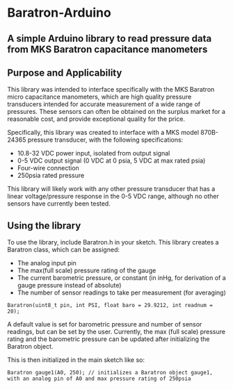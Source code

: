 # Baratron-Arduino
## A simple Arduino library to read pressure data from MKS Baratron capacitance manometers

## Purpose and Applicability
This library was intended to interface specifically with the MKS Baratron micro capacitance manometers, which are high quality pressure transducers intended for accurate measurement of a wide range of pressures. These sensors can often be obtained on the surplus market for a reasonable cost, and provide exceptional quality for the price.

Specifically, this library was created to interface with a MKS model 870B-24365 pressure transducer, with the following specifications:

- 10.8-32 VDC power input, isolated from output signal
- 0-5 VDC output signal (0 VDC at 0 psia, 5 VDC at max rated psia)
- Four-wire connection
- 250psia rated pressure

This library will likely work with any other pressure transducer that has a linear voltage/pressure response in the 0-5 VDC range, although no other sensors have currently been tested.

## Using the library
To use the library, include Baratron.h in your sketch. This library creates a Baratron class, which can be assigned:
- The analog input pin
- The max(full scale) pressure rating of the gauge
- The current barometric pressure, or constant (in inHg, for derivation of a gauge pressure instead of absolute)
- The number of sensor readings to take per measurement (for averaging)

```
Baratron(uint8_t pin, int PSI, float baro = 29.9212, int readnum = 20);
```
A default value is set for barometric pressure and number of sensor readings, but can be set by the user. Currently, the max (full scale) pressure rating and the barometric pressure can be updated after initializing the Baratron object.

This is then initialized in the main sketch like so:
```
Baratron gauge1(A0, 250); // initializes a Baratron object gauge1, with an analog pin of A0 and max pressure rating of 250psia
```